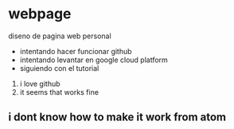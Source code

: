 # webpage
diseno de pagina web personal
* intentando hacer funcionar github
* intentando levantar en google cloud platform
* siguiendo con el tutorial
1. i love github
2. it seems that works fine
## i dont know how to make it work from atom 
